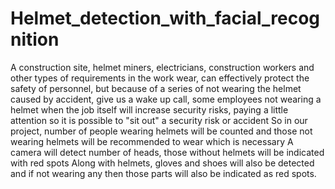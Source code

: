 # Helmet_detection_with_facial_recognition
A construction site, helmet miners, electricians, construction workers and other types of requirements in the work wear, can effectively protect the safety of personnel, but because of a series of not wearing the helmet caused by accident, give us a wake up call, some employees not wearing a helmet when the job itself will increase security risks, paying a little attention so it is possible to "sit out" a security risk or accident So in our project, number of people wearing helmets will be counted and those not wearing helmets will be recommended to wear which is necessary A camera will detect number of heads, those without helmets will be indicated with red spots Along with helmets, gloves and shoes will also be detected and if not wearing any then those parts will also be indicated as red spots.
